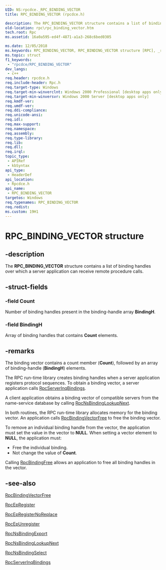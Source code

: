 ```yaml
---
UID: NS:rpcdce._RPC_BINDING_VECTOR
title: RPC_BINDING_VECTOR (rpcdce.h)

description: The RPC_BINDING_VECTOR structure contains a list of binding handles over which a server application can receive remote procedure calls.
old-location: rpc\rpc_binding_vector.htm
tech.root: Rpc
ms.assetid: 16a0a595-ed4f-4871-a1a3-268c6bed0305

ms.date: 12/05/2018
ms.keywords: RPC_BINDING_VECTOR, RPC_BINDING_VECTOR structure [RPC], _rpc_rpc_binding_vector, rpc.rpc_binding_vector, rpcdce/RPC_BINDING_VECTOR
ms.topic: struct
f1_keywords: 
 - "rpcdce/RPC_BINDING_VECTOR"
dev_langs:
 - c++
req.header: rpcdce.h
req.include-header: Rpc.h
req.target-type: Windows
req.target-min-winverclnt: Windows 2000 Professional [desktop apps only]
req.target-min-winversvr: Windows 2000 Server [desktop apps only]
req.kmdf-ver: 
req.umdf-ver: 
req.ddi-compliance: 
req.unicode-ansi: 
req.idl: 
req.max-support: 
req.namespace: 
req.assembly: 
req.type-library: 
req.lib: 
req.dll: 
req.irql: 
topic_type:
 - APIRef
 - kbSyntax
api_type:
 - HeaderDef
api_location:
 - Rpcdce.h
api_name:
 - RPC_BINDING_VECTOR
targetos: Windows
req.typenames: RPC_BINDING_VECTOR
req.redist: 
ms.custom: 19H1
---
```


# RPC_BINDING_VECTOR structure


## -description


The 
<b>RPC_BINDING_VECTOR</b> structure contains a list of binding handles over which a server application can receive remote procedure calls.


## -struct-fields




### -field Count

Number of binding handles present in the binding-handle array <b>BindingH</b>.


### -field BindingH

Array of binding handles that contains <b>Count</b> elements.


## -remarks



The binding vector contains a count member (<b>Count</b>), followed by an array of binding-handle (<b>BindingH</b>) elements.

The RPC run-time library creates binding handles when a server application registers protocol sequences. To obtain a binding vector, a server application calls 
<a href="https://docs.microsoft.com/windows/desktop/api/rpcdce/nf-rpcdce-rpcserverinqbindings">RpcServerInqBindings</a>.

A client application obtains a binding vector of compatible servers from the name-service database by calling 
<a href="https://docs.microsoft.com/windows/desktop/api/rpcnsi/nf-rpcnsi-rpcnsbindinglookupnext">RpcNsBindingLookupNext</a>.

In both routines, the RPC run-time library allocates memory for the binding vector. An application calls 
<a href="https://docs.microsoft.com/windows/desktop/api/rpcdce/nf-rpcdce-rpcbindingvectorfree">RpcBindingVectorFree</a> to free the binding vector.

To remove an individual binding handle from the vector, the application must set the value in the vector to <b>NULL</b>. When setting a vector element to <b>NULL</b>, the application must:

<ul>
<li>Free the individual binding.</li>
<li>Not change the value of <b>Count</b>.</li>
</ul>
Calling 
<a href="https://docs.microsoft.com/windows/desktop/api/rpcdce/nf-rpcdce-rpcbindingfree">RpcBindingFree</a> allows an application to free all binding handles in the vector.




## -see-also




<a href="https://docs.microsoft.com/windows/desktop/api/rpcdce/nf-rpcdce-rpcbindingvectorfree">RpcBindingVectorFree</a>



<a href="https://docs.microsoft.com/windows/desktop/api/rpcdce/nf-rpcdce-rpcepregister">RpcEpRegister</a>



<a href="https://docs.microsoft.com/windows/desktop/api/rpcdce/nf-rpcdce-rpcepregisternoreplace">RpcEpRegisterNoReplace</a>



<a href="https://docs.microsoft.com/windows/desktop/api/rpcdce/nf-rpcdce-rpcepunregister">RpcEpUnregister</a>



<a href="https://docs.microsoft.com/windows/desktop/api/rpcnsi/nf-rpcnsi-rpcnsbindingexporta">RpcNsBindingExport</a>



<a href="https://docs.microsoft.com/windows/desktop/api/rpcnsi/nf-rpcnsi-rpcnsbindinglookupnext">RpcNsBindingLookupNext</a>



<a href="https://docs.microsoft.com/windows/desktop/api/rpcnsi/nf-rpcnsi-rpcnsbindingselect">RpcNsBindingSelect</a>



<a href="https://docs.microsoft.com/windows/desktop/api/rpcdce/nf-rpcdce-rpcserverinqbindings">RpcServerInqBindings</a>
 

 

